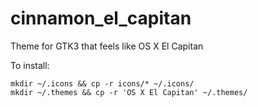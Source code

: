 # cinnamon_el_capitan
Theme for GTK3 that feels like OS X El Capitan

To install:
```
mkdir ~/.icons && cp -r icons/* ~/.icons/
mkdir ~/.themes && cp -r 'OS X El Capitan' ~/.themes/
```
